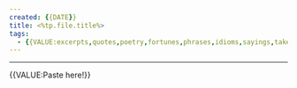 ```yaml
---
created: {{DATE}}
title: <%tp.file.title%>
tags:
  - {{VALUE:excerpts,quotes,poetry,fortunes,phrases,idioms,sayings,takeaways}}
---
```


***

{{VALUE:Paste here!}}
